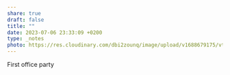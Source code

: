 ```yaml
---
share: true
draft: false
title: ""
date: 2023-07-06 23:33:09 +0200
type: _notes
photo: https://res.cloudinary.com/dbi2zounq/image/upload/v1688679175/vtwoslpxxxspfnofjtgf.jpg
---
```


First office party
